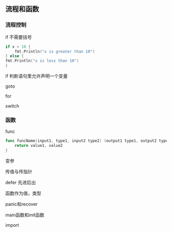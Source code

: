 ## 流程和函数

### 流程控制

if 不需要括号

```go
if x > 10 {
	fmt.Println("x is greater than 10")
} else {
fmt.Println("x is less than 10")
}
```

if 判断语句里允许声明一个变量

goto

for

switch

### 函数

func

```go
func funcName(input1, type1, input2 type2) (output1 type1, output2 type2) {
	return value1, value2
}
```

变参

传值与传指针

defer 先进后出

函数作为值，类型

panic和recover

main函数和init函数

import

